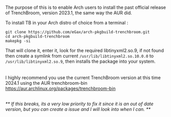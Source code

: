 The purpose of this is to enable Arch users to install the past official release of TrenchBroom, version 2023.1, the same way the AUR did.<br>

To install TB in your Arch distro of choice from a terminal :

`git clone https://github.com/eGax/arch-pkgbuild-trenchbroom.git`<br>
`cd arch-pkgbuild-trenchbroom`<br>
`makepkg -si`<br>


That will clone it, enter it, look for the required libtinyxml2.so.9, if not found then create a symlink from current `/usr/lib/libtinyxml2.so.10.0.0` to `/usr/lib/libtinyxml2.so.9`, then installs the package into your system.<br>
<br>
<br>
 I highly recommend you use the current TrenchBroom version at this time 2024.1 using the AUR trenchbroom-bin https://aur.archlinux.org/packages/trenchbroom-bin<br><br>

<i>** If this breaks, its a very low priority to fix it since it is an out of date version, but you can create a issue and I will look into when I can. **</i>
